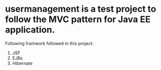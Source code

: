 # usermanagement is a test project to follow the MVC pattern for Java EE application.

Following framwork followed in this project.
1. JSF
2. EJBs
3. Hibernate
